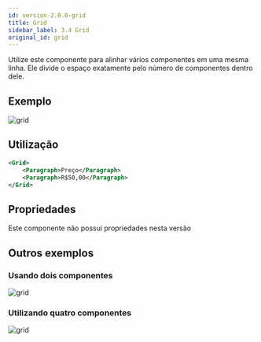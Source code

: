 ```yaml
---
id: version-2.0.0-grid
title: Grid
sidebar_label: 3.4 Grid
original_id: grid
---
```


Utilize este componente para alinhar vários componentes em uma mesma linha.
Ele divide o espaço exatamente pelo número de componentes dentro dele.

## Exemplo

![grid](assets/old_versions/grid1.jpg)

## Utilização

```xml
<Grid>
    <Paragraph>Preço</Paragraph>    
    <Paragraph>R$50,00</Paragraph>    
</Grid>
``` 

## Propriedades

Este componente não possui propriedades nesta versão

## Outros exemplos

### Usando dois componentes

![grid](assets/old_versions/grid2.jpg)

### Utilizando quatro componentes

![grid](assets/old_versions/grid3.jpg)
